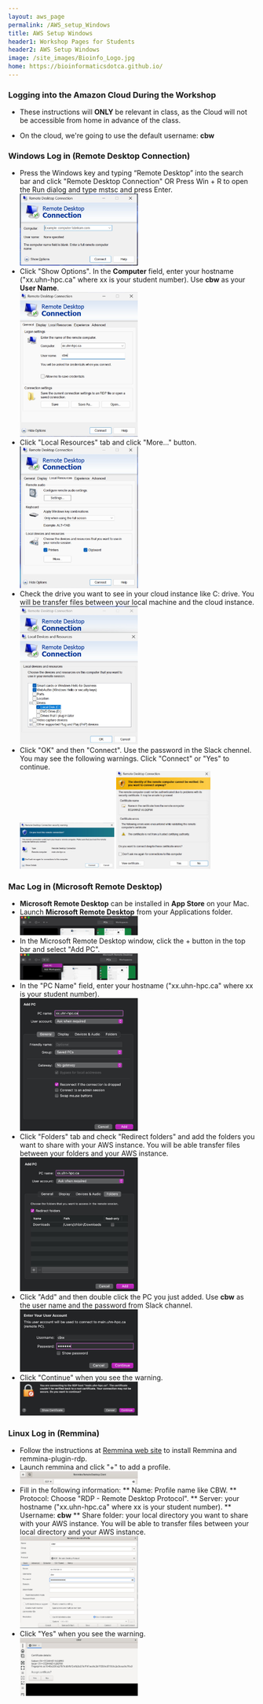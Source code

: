 ```yaml
---
layout: aws_page
permalink: /AWS_setup_Windows
title: AWS Setup Windows
header1: Workshop Pages for Students
header2: AWS Setup Windows
image: /site_images/Bioinfo_Logo.jpg
home: https://bioinformaticsdotca.github.io/
---
```


### Logging into the Amazon Cloud During the Workshop  


* These instructions will **ONLY** be relevant in class, as the Cloud will not be accessible from home in advance of the class.
 
* On the cloud, we're going to use the default username: **cbw**
 

### Windows Log in (Remote Desktop Connection) <a id="windows"></a>

* Press the Windows key and typing “Remote Desktop” into the search bar and click "Remote Desktop Connection" OR Press Win + R to open the Run dialog and type mstsc and press Enter.<br/>
  <img src="https://github.com/bioinformaticsdotca/AWS_stuff/blob/master/win_remote_desktop_connection.jpg?raw=true" alt="win_remote_desktop_connection" width="50%">
* Click "Show Options". In the <B>Computer</B> field, enter your hostname ("xx.uhn-hpc.ca" where xx is your student number). Use <B>cbw</B> as your <B>User Name</B>.<br/>
  <img src="https://github.com/bioinformaticsdotca/AWS_stuff/blob/master/win_remote_desktop_connection_host.jpg?raw=true" alt="win_remote_desktop_connection_host" width="50%">
* Click "Local Resources" tab and click "More..." button.</br>
  <img src="https://github.com/bioinformaticsdotca/AWS_stuff/blob/master/win_remote_desktop_connection_local.jpg?raw=true" alt="win_remote_desktop_connection_local" width="50%">
* Check the drive you want to see in your cloud instance like C: drive. You will be transfer files between your local machine and the cloud instance.</br>
  <img src="https://github.com/bioinformaticsdotca/AWS_stuff/blob/master/win_remote_desktop_connection_C.jpg?raw=true" alt="win_remote_desktop_connection_C" width="50%">
* Click "OK" and then "Connect". Use the password in the Slack chennel. You may see the following warnings. Click "Connect" or "Yes" to continue.</br>
  <img src="https://github.com/bioinformaticsdotca/AWS_stuff/blob/master/win_remote_desktop_connection_warn1.jpg?raw=true" alt="win_remote_desktop_connection_C" width="40%">
  <img src="https://github.com/bioinformaticsdotca/AWS_stuff/blob/master/win_remote_desktop_connection_warn2.jpg?raw=true" alt="win_remote_desktop_connection_C" width="40%">

### Mac Log in (Microsoft Remote Desktop) <a id="mac"></a> 

* <B>Microsoft Remote Desktop</B> can be installed in <B>App Store</B> on your Mac.
* Launch <B>Microsoft Remote Desktop</B> from your Applications folder.</br>
  <img src="https://github.com/bioinformaticsdotca/AWS_stuff/blob/master/mac_MRD.jpg?raw=true" alt="mac_remote_desktop" width="50%">
* In the Microsoft Remote Desktop window, click the + button in the top bar and select "Add PC".</br>
  <img src="https://github.com/bioinformaticsdotca/AWS_stuff/blob/master/mac_MRD_add.jpg?raw=true" alt="mac_remote_desktop_add" width="50%">
* In the "PC Name" field, enter your hostname ("xx.uhn-hpc.ca" where xx is your student number).<br/>
  <img src="https://github.com/bioinformaticsdotca/AWS_stuff/blob/master/mac_MRD_info.jpg?raw=true" alt="mac_remote_desktop_info" width="50%">
* Click "Folders" tab and check "Redirect folders" and add the folders you want to share with your AWS instance. You will be able transfer files between your folders and your AWS instance.</br>
  <img src="https://github.com/bioinformaticsdotca/AWS_stuff/blob/master/mac_MRD_folders.jpg?raw=true" alt="mac_remote_desktop_folders" width="50%">
* Click "Add" and then double click the PC you just added. Use <b>cbw</b> as the user name and the password from Slack channel.</br>
  <img src="https://github.com/bioinformaticsdotca/AWS_stuff/blob/master/mac_MRD_user.jpg?raw=true" alt="mac_remote_desktop_user" width="50%">
* Click "Continue" when you see the warning.</br>
  <img src="https://github.com/bioinformaticsdotca/AWS_stuff/blob/master/mac_MRD_warn.jpg?raw=true" alt="mac_remote_desktop_warn" width="50%">

### Linux Log in (Remmina) <a id="mac"></a> 
* Follow the instructions at [Remmina web site](https://remmina.org/how-to-install-remmina/) to install Remmina and remmina-plugin-rdp.
* Launch remmina and click "+" to add a profile.</br>
  <img src="https://github.com/bioinformaticsdotca/AWS_stuff/blob/master/linux_remmina.jpg?raw=true" alt="linux_remmina" width="50%">
* Fill in the following information:
  ** Name: Profile name like CBW.
  ** Protocol: Choose "RDP - Remote Desktop Protocol".
  ** Server: your hostname ("xx.uhn-hpc.ca" where xx is your student number).
  ** Username: <b>cbw</b>
  ** Share folder: your local directory you want to share with your AWS instance. You will be able to transfer files between your local directory and your AWS instance.<br/>
  <img src="https://github.com/bioinformaticsdotca/AWS_stuff/blob/master/linux_remmina_add.jpg?raw=true" alt="linux_remmina_add" width="50%">
* Click "Yes" when you see the warning.</br>
  <img src="https://github.com/bioinformaticsdotca/AWS_stuff/blob/master/linux_remmina_warn.jpg?raw=true" alt="linux_remmina_warn" width="50%">

